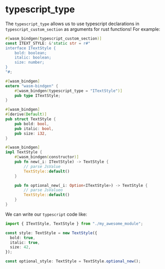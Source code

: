 # typescript_type

The `typescript_type` allows us to use typescript declarations in `typescript_custom_section` as arguments for rust functions! For example:

```rust
#[wasm_bindgen(typescript_custom_section)]
const ITEXT_STYLE: &'static str = r#"
interface ITextStyle {
    bold: boolean;
    italic: boolean;
    size: number;
}
"#;

#[wasm_bindgen]
extern "wasm-bindgen" {
    #[wasm_bindgen(typescript_type = "ITextStyle")]
    pub type ITextStyle;
}

#[wasm_bindgen]
#[derive(Default)]
pub struct TextStyle {
    pub bold: bool,
    pub italic: bool,
    pub size: i32,
}

#[wasm_bindgen]
impl TextStyle {
    #[wasm_bindgen(constructor)]
    pub fn new(_i: ITextStyle) -> TextStyle {
        // parse JsValue
        TextStyle::default()
    }

    pub fn optional_new(_i: Option<ITextStyle>) -> TextStyle {
        // parse JsValueo
        TextStyle::default()
    }
}
```

We can write our `typescript` code like: 

```ts
import { ITextStyle, TextStyle } from "./my_awesome_module";

const style: TextStyle = new TextStyle({
  bold: true,
  italic: true,
  size: 42,
});

const optional_style: TextStyle = TextStyle.optional_new();
```
